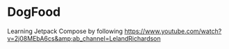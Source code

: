 # DogFood
Learning Jetpack Compose by following https://www.youtube.com/watch?v=2j08MEbA6cs&amp;ab_channel=LelandRichardson
